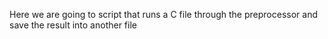 Here we are going to script that runs a C file through the preprocessor and save the result into another file
